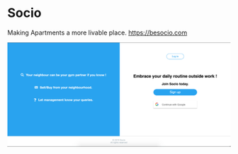 # Socio
Making Apartments a more livable place.
https://besocio.com

![Socio](/client/src/assets/images/Socio.png)
